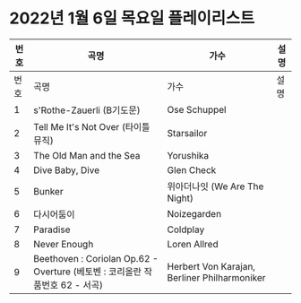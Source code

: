 # 2022년 1월 6일 목요일 플레이리스트

| 번호 | 곡명 | 가수 | 설명 |
|------|------|------|------|
| 번호 | 곡명 | 가수 | 설명 |
| 1 | s'Rothe-Zauerli (B기도문) | Ose Schuppel |  |
| 2 | Tell Me It's Not Over (타이틀 뮤직) | Starsailor |  |
| 3 | The Old Man and the Sea | Yorushika |  |
| 4 | Dive Baby, Dive | Glen Check |  |
| 5 | Bunker | 위아더나잇 (We Are The Night) |  |
| 6 | 다시어둠이 | Noizegarden |  |
| 7 | Paradise | Coldplay |  |
| 8 | Never Enough | Loren Allred |  |
| 9 | Beethoven : Coriolan Op.62 - Overture (베토벤 : 코리올란 작품번호 62 - 서곡) | Herbert Von Karajan, Berliner Philharmoniker |  |
